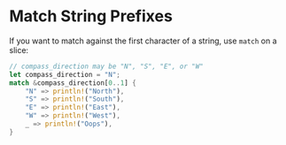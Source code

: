 # Match String Prefixes

If you want to match against the first character of a string, use `match` on a
slice:

```rust
// compass_direction may be "N", "S", "E", or "W"
let compass_direction = "N";
match &compass_direction[0..1] {
    "N" => println!("North"),
    "S" => println!("South"),
    "E" => println!("East"),
    "W" => println!("West"),
    _ => println!("Oops"),
}
```
